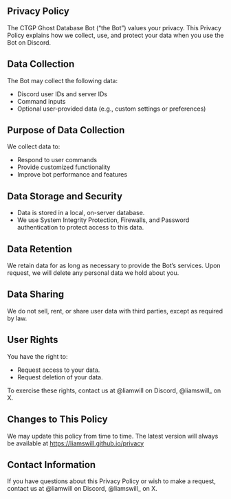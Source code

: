 ## Privacy Policy

The CTGP Ghost Database Bot (“the Bot”) values your privacy. This Privacy Policy explains how we collect, use, and protect your data when you use the Bot on Discord.

## Data Collection

The Bot may collect the following data:
- Discord user IDs and server IDs
- Command inputs
- Optional user-provided data (e.g., custom settings or preferences)

## Purpose of Data Collection

We collect data to:
- Respond to user commands
- Provide customized functionality
- Improve bot performance and features

## Data Storage and Security
- Data is stored in a local, on-server database.
- We use System Integrity Protection, Firewalls, and Password authentication to protect access to this data.

## Data Retention

We retain data for as long as necessary to provide the Bot’s services. Upon request, we will delete any personal data we hold about you.

## Data Sharing

We do not sell, rent, or share user data with third parties, except as required by law.

## User Rights

You have the right to:
- Request access to your data.
- Request deletion of your data.

To exercise these rights, contact us at @liamwill on Discord, @liamswill_ on X.

## Changes to This Policy

We may update this policy from time to time. The latest version will always be available at https://liamswill.github.io/privacy

## Contact Information

If you have questions about this Privacy Policy or wish to make a request, contact us at @liamwill on Discord, @liamswill_ on X.